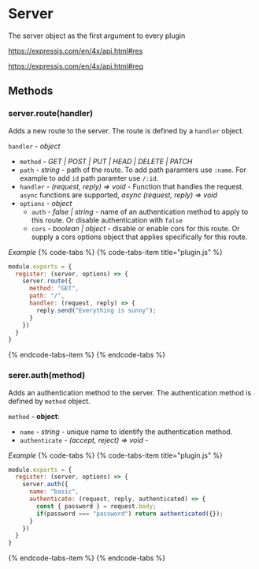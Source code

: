# Server

The server object as the first argument to every plugin

https://expressjs.com/en/4x/api.html#res

https://expressjs.com/en/4x/api.html#req

## Methods

### server.route(handler)
Adds a new route to the server. The route is defined by a `handler` object.

`handler` - *object*
* `method` - *GET | POST | PUT | HEAD | DELETE | PATCH*
* `path` - *string* - path of the route. To add path paramters use `:name`. For example to add `id` path paramter use `/:id`.
* `handler` - *(request, reply) => void* - Function that handles the request. `async` functions are supported, *async (request, reply) => void*
* `options` - *object*
  * `auth` - *false | string* - name of an authentication method to apply to this route. Or disable authentication with `false`
  * `cors` - *boolean | object* - disable or enable cors for this route. Or supply a cors options object that applies specifically for this route.

*Example*
{% code-tabs %}
{% code-tabs-item title="plugin.js" %}
```javascript
module.exports = {
  register: (server, options) => {
    server.route({
      method: "GET",
      path: "/",
      handler: (request, reply) => {
        reply.send("Everything is sunny");
      }
    })
  }
}
```
{% endcode-tabs-item %}
{% endcode-tabs %}

### serer.auth(method)

Adds an authentication method to the server. The authentication method is defined by `method` object.

`method` - **object**:
* `name` - *string* - unique name to identify the authentication method.
* `authenticate` - *(accept, reject) => void* - 

*Example*
{% code-tabs %}
{% code-tabs-item title="plugin.js" %}
```javascript
module.exports = {
  register: (server, options) => {
    server.auth({
      name: "basic",
      authenticate: (request, reply, authenticated) => {
        const { password } = request.body;
        if(password === "password") return authenticated({});
      }
    })
  }
}
```
{% endcode-tabs-item %}
{% endcode-tabs %}